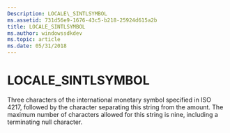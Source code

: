 ```yaml
---
Description: LOCALE\_SINTLSYMBOL
ms.assetid: 731d56e9-1676-43c5-b218-25924d615a2b
title: LOCALE_SINTLSYMBOL
ms.author: windowssdkdev
ms.topic: article
ms.date: 05/31/2018
---
```


# LOCALE\_SINTLSYMBOL

Three characters of the international monetary symbol specified in ISO 4217, followed by the character separating this string from the amount. The maximum number of characters allowed for this string is nine, including a terminating null character.

 

 



